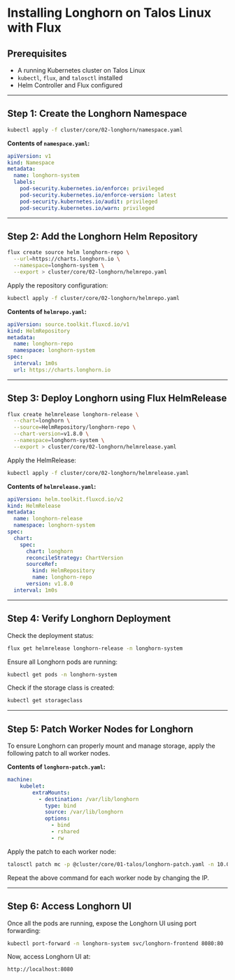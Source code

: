 # Installing Longhorn on Talos Linux with Flux

## Prerequisites
- A running Kubernetes cluster on Talos Linux
- `kubectl`, `flux`, and `talosctl` installed
- Helm Controller and Flux configured

---

## Step 1: Create the Longhorn Namespace

```sh
kubectl apply -f cluster/core/02-longhorn/namespace.yaml
```

**Contents of `namespace.yaml`:**
```yaml
apiVersion: v1
kind: Namespace
metadata:
  name: longhorn-system
  labels:
    pod-security.kubernetes.io/enforce: privileged
    pod-security.kubernetes.io/enforce-version: latest
    pod-security.kubernetes.io/audit: privileged
    pod-security.kubernetes.io/warn: privileged
```

---

## Step 2: Add the Longhorn Helm Repository

```sh
flux create source helm longhorn-repo \
  --url=https://charts.longhorn.io \
  --namespace=longhorn-system \
  --export > cluster/core/02-longhorn/helmrepo.yaml
```

Apply the repository configuration:
```sh
kubectl apply -f cluster/core/02-longhorn/helmrepo.yaml
```

**Contents of `helmrepo.yaml`:**
```yaml
apiVersion: source.toolkit.fluxcd.io/v1
kind: HelmRepository
metadata:
  name: longhorn-repo
  namespace: longhorn-system
spec:
  interval: 1m0s
  url: https://charts.longhorn.io
```

---

## Step 3: Deploy Longhorn using Flux HelmRelease

```sh
flux create helmrelease longhorn-release \
  --chart=longhorn \
  --source=HelmRepository/longhorn-repo \
  --chart-version=v1.8.0 \
  --namespace=longhorn-system \
  --export > cluster/core/02-longhorn/helmrelease.yaml
```

Apply the HelmRelease:
```sh
kubectl apply -f cluster/core/02-longhorn/helmrelease.yaml
```

**Contents of `helmrelease.yaml`:**
```yaml
apiVersion: helm.toolkit.fluxcd.io/v2
kind: HelmRelease
metadata:
  name: longhorn-release
  namespace: longhorn-system
spec:
  chart:
    spec:
      chart: longhorn
      reconcileStrategy: ChartVersion
      sourceRef:
        kind: HelmRepository
        name: longhorn-repo
      version: v1.8.0
  interval: 1m0s
```

---

## Step 4: Verify Longhorn Deployment

Check the deployment status:
```sh
flux get helmrelease longhorn-release -n longhorn-system
```

Ensure all Longhorn pods are running:
```sh
kubectl get pods -n longhorn-system
```

Check if the storage class is created:
```sh
kubectl get storageclass
```

---

## Step 5: Patch Worker Nodes for Longhorn

To ensure Longhorn can properly mount and manage storage, apply the following patch to all worker nodes.

**Contents of `longhorn-patch.yaml`:**
```yaml
machine:
    kubelet:
        extraMounts:
          - destination: /var/lib/longhorn
            type: bind
            source: /var/lib/longhorn
            options:
              - bind
              - rshared
              - rw
```

Apply the patch to each worker node:
```sh
talosctl patch mc -p @cluster/core/01-talos/longhorn-patch.yaml -n 10.0.1.20,10.0.1.21,10.0.1.22
```

Repeat the above command for each worker node by changing the IP.

---

## Step 6: Access Longhorn UI

Once all the pods are running, expose the Longhorn UI using port forwarding:
```sh
kubectl port-forward -n longhorn-system svc/longhorn-frontend 8080:80
```
Now, access Longhorn UI at:
```
http://localhost:8080
```


